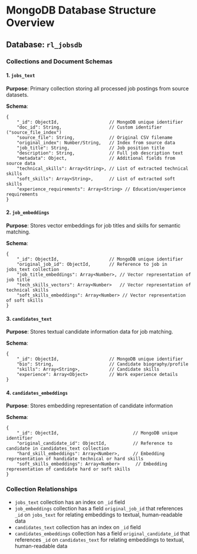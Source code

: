 
# MongoDB Database Structure Overview

## Database: `rl_jobsdb`

### Collections and Document Schemas

#### 1. `jobs_text`
**Purpose**: Primary collection storing all processed job postings from source datasets.

**Schema**:
```
{
    "_id": ObjectId,                   // MongoDB unique identifier
    "doc_id": String,                  // Custom identifier ("source_file_index")
    "source_file": String,             // Original CSV filename
    "original_index": Number/String,   // Index from source data
    "job_title": String,               // Job position title
    "description": String,             // Full job description text
    "metadata": Object,                // Additional fields from source data
    "technical_skills": Array<String>, // List of extracted technical skills
    "soft_skills": Array<String>,      // List of extracted soft skills
    "experience_requirements": Array<String> // Education/experience requirements
}
```

#### 2. `job_embeddings`
**Purpose**: Stores vector embeddings for job titles and skills for semantic matching.

**Schema**:
```
{
    "_id": ObjectId,                   // MongoDB unique identifier
    "original_job_id": ObjectId,       // Reference to job in jobs_text collection
    "job_title_embeddings": Array<Number>, // Vector representation of job title
    "tech_skills_vectors": Array<Number>   // Vector representation of technical skills
    "soft_skills_embeddings": Array<Number> // Vector representation of soft skills
}
```

#### 3. `candidates_text`
**Purpose**: Stores textual candidate information data for job matching.

**Schema**:
```
{
    "_id": ObjectId,                   // MongoDB unique identifier
    "bio": String,                     // Candidate biography/profile
    "skills": Array<String>,           // Candidate skills
    "experience": Array<Object>        // Work experience details
}
```

#### 4. `candidates_embeddings`
**Purpose**: Stores embedding representation of candidate information

**Schema**:
```
{
    "_id": ObjectId,                            // MongoDB unique identifier
    "original_candidate_id": ObjectId,          // Reference to candidate in candidates_text collection
    "hard_skill_embeddings": Array<Number>,     // Embedding representation of handidate technical or hard skills
    "soft_skills_embeddings": Array<Number>      // Embedding representation of candidate hard or soft skills
}
```

### Collection Relationships

- `jobs_text` collection has an index on `_id` field
- `job_embeddings` collection has a field `original_job_id` that references `_id` on `jobs_text` for relating embeddings to textual, human-readable data
- `candidates_text` collection has an index on `_id` field
- `candidates_embeddings` collection has a field `original_candidate_id` that references `_id` on `candidates_text` for relating embeddings to textual, human-readable data